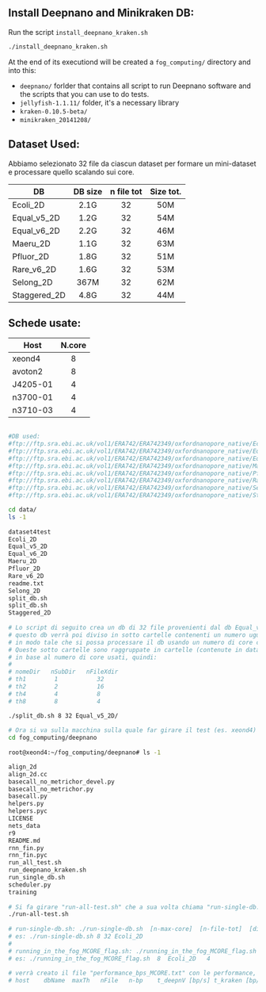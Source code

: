 ## Install Deepnano and Minikraken DB:

Run the script `install_deepnano_kraken.sh`

```sh
./install_deepnano_kraken.sh
```

At the end of its executiond will be created a `fog_computing/` directory and into this:
- `deepnano/` forlder that contains all script to run Deepnano software and the scripts that you can use to do tests.
- `jellyfish-1.1.11/` folder, it's a necessary library
- `kraken-0.10.5-beta/`
- `minikraken_20141208/`

## Dataset Used:

Abbiamo selezionato 32 file da ciascun dataset per formare un mini-dataset e processare quello scalando sui core.

| DB           |   DB size  | n file tot |  Size tot.  |
| ------------ | :--------: | :--------: | :---------: |
| Ecoli_2D     |    2.1G    |     32     |     50M     |
| Equal_v5_2D  |    1.2G    |     32     |     54M     |
| Equal_v6_2D  |    2.2G    |     32     |     46M     |
| Maeru_2D     |    1.1G    |     32     |     63M     |
| Pfluor_2D    |    1.8G    |     32     |     51M     |
| Rare_v6_2D   |    1.6G    |     32     |     53M     |
| Selong_2D    |    367M    |     32     |     62M     |
| Staggered_2D |    4.8G    |     32     |     44M     |

## Schede usate:

| Host     |   N.core  | 
| -------- | :-------: | 
| xeond4   |     8     | 
| avoton2  |     8     | 
| J4205-01 |     4     | 
| n3700-01 |     4     | 
| n3710-03 |     4     | 


```sh
    
#DB used:
#ftp://ftp.sra.ebi.ac.uk/vol1/ERA742/ERA742349/oxfordnanopore_native/Ecoli_2D.tar.gz
#ftp://ftp.sra.ebi.ac.uk/vol1/ERA742/ERA742349/oxfordnanopore_native/Equal_v5_2D.tar.gz
#ftp://ftp.sra.ebi.ac.uk/vol1/ERA742/ERA742349/oxfordnanopore_native/Equal_v6_2D.tar.gz
#ftp://ftp.sra.ebi.ac.uk/vol1/ERA742/ERA742349/oxfordnanopore_native/Maeru_2D.tar.gz
#ftp://ftp.sra.ebi.ac.uk/vol1/ERA742/ERA742349/oxfordnanopore_native/Pfluor_2D.tar.gz
#ftp://ftp.sra.ebi.ac.uk/vol1/ERA742/ERA742349/oxfordnanopore_native/Rare_v6_2D.tar.gz
#ftp://ftp.sra.ebi.ac.uk/vol1/ERA742/ERA742349/oxfordnanopore_native/Selong_2D.tar.gz
#ftp://ftp.sra.ebi.ac.uk/vol1/ERA742/ERA742349/oxfordnanopore_native/Staggered_2D.tar.gz

cd data/
ls -1
    
dataset4test
Ecoli_2D
Equal_v5_2D
Equal_v6_2D
Maeru_2D
Pfluor_2D
Rare_v6_2D
readme.txt
Selong_2D
split_db.sh
split_db.sh
Staggered_2D
    
# Lo script di seguito crea un db di 32 file provenienti dal db Equal_v5_2D (in questo caso)
# questo db verrà poi diviso in sotto cartelle contenenti un numero uguale di file 
# in modo tale che si possa processare il db usando un numero di core crescente.
# Queste sotto cartelle sono raggruppate in cartelle (contenute in dataset4test/) 
# in base al numero di core usati, quindi:
#
# nomeDir   nSubDir   nFileXdir
# th1        1           32        
# th2        2           16
# th4        4           8
# th8        8           4

./split_db.sh 8 32 Equal_v5_2D/
    
# Ora si va sulla macchina sulla quale far girare il test (es. xeond4)
cd fog_computing/deepnano
    
root@xeond4:~/fog_computing/deepnano# ls -1

align_2d
align_2d.cc
basecall_no_metrichor_devel.py
basecall_no_metrichor.py
basecall.py
helpers.py
helpers.pyc
LICENSE
nets_data
r9
README.md
rnn_fin.py
rnn_fin.pyc
run_all_test.sh
run_deepnano_kraken.sh
run_single_db.sh
scheduler.py
training
    
# Si fa girare "run-all-test.sh" che a sua volta chiama "run-single-db.sh" che chiama "running_in_the_fog_MCORE_flag.sh"
./run-all-test.sh
    
# run-single-db.sh: ./run-single-db.sh  [n-max-core]  [n-file-tot]  [dir]
# es: ./run-single-db.sh 8 32 Ecoli_2D
#
# running_in_the_fog_MCORE_flag.sh: ./running_in_the_fog_MCORE_flag.sh  [n-proc]  [db-name] [n-file]
# es: ./running_in_the_fog_MCORE_flag.sh  8  Ecoli_2D   4
    
# verrà creato il file "performance_bps_MCORE.txt" con le performance, i cui dati saranno ordinati secondo lo schema:
# host    dbName  maxTh   nFile   n-bp    t_deepnV [bp/s] t_kraken [bp/s]
```

